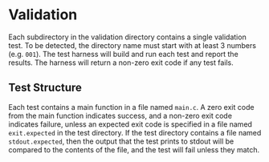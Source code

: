 # Validation

Each subdirectory in the validation directory contains a single validation test. To be detected, the directory name must start with at least 3 numbers (e.g. `001`). The test harness will build and run each test and report the results.
The harness will return a non-zero exit code if any test fails.

## Test Structure

Each test contains a main function in a file named `main.c`. A zero exit code from the main function indicates success, and a non-zero exit code indicates failure, unless an expected exit code is specified in a file named `exit.expected` in the test directory.
If the test directory contains a file named `stdout.expected`, then the output that the test prints to stdout will be compared to the contents of the file, and the test will fail unless they match.